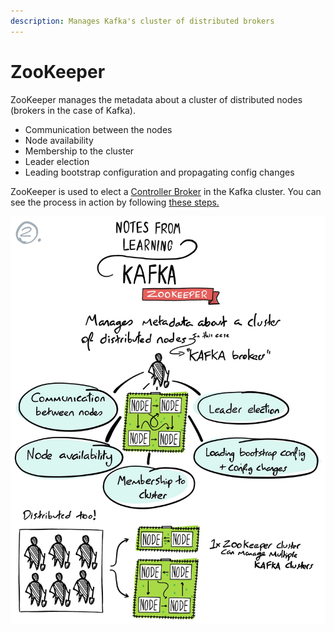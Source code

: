 ```yaml
---
description: Manages Kafka's cluster of distributed brokers
---
```


# ZooKeeper

ZooKeeper manages the metadata about a cluster of distributed nodes \(brokers in the case of Kafka\).

* Communication between the nodes
* Node availability
* Membership to the cluster
* Leader election
* Leading bootstrap configuration and propagating config changes

ZooKeeper is used to elect a [Controller Broker](kafka.md#controller-broker) in the Kafka cluster. You can see the process in action by following [these steps.](https://jaceklaskowski.gitbooks.io/apache-kafka/content/kafka-demo-controller-election.html)

![](../.gitbook/assets/image%20%282%29.png)



